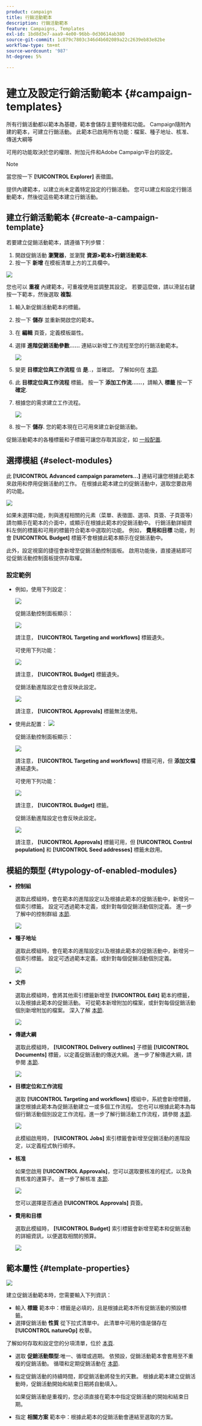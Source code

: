 ```yaml
---
product: campaign
title: 行銷活動範本
description: 行銷活動範本
feature: Campaigns, Templates
exl-id: 1bd8d3e7-aaa9-4e00-96bb-0d30614ab380
source-git-commit: 1c879c7803c346d4b602089a22c2639eb83e82be
workflow-type: tm+mt
source-wordcount: '987'
ht-degree: 5%

---
```


# 建立及設定行銷活動範本 {#campaign-templates}

所有行銷活動都以範本為基礎，範本會儲存主要特徵和功能。 Campaign隨附內建的範本，可建立行銷活動。 此範本已啟用所有功能：檔案、種子地址、核准、傳送大綱等

可用的功能取決於您的權限、附加元件和Adobe Campaign平台的設定。


>[!NOTE]
>
>當您按一下 **[!UICONTROL Explorer]** 表徵圖。

提供內建範本，以建立尚未定義特定設定的行銷活動。 您可以建立和設定行銷活動範本，然後從這些範本建立行銷活動。

## 建立行銷活動範本 {#create-a-campaign-template}

若要建立促銷活動範本，請遵循下列步驟：

1. 開啟促銷活動 **瀏覽器**，並瀏覽 **資源>範本>行銷活動範本**.
1. 按一下 **新增** 在模板清單上方的工具欄中。

![](assets/campaign-template-node.png)

您也可以 **重複** 內建範本，可重複使用並調整其設定。 若要這麼做，請以滑鼠右鍵按一下範本，然後選取 **複製**.

1. 輸入新促銷活動範本的標籤。
1. 按一下 **儲存** 並重新開啟您的範本。
1. 在 **編輯** 頁簽，定義模板屬性。
1. 選擇 **進階促銷活動參數……** 連結以新增工作流程至您的行銷活動範本。

   ![](assets/campaign-template-parameters.png)

1. 變更 **目標定位與工作流程** 值 **是**..，並確認。 了解如何在 [本節](#typology-of-enabled-modules).
1. 此 **目標定位與工作流程** 標籤。 按一下 **添加工作流……**，請輸入 **標籤** 按一下 **確定**.
1. 根據您的需求建立工作流程。

   ![](assets/campaign-template-create-wf.png)

1. 按一下 **儲存**. 您的範本現在已可用來建立新促銷活動。

促銷活動範本的各種標籤和子標籤可讓您存取其設定，如 [一般配置](#general-configuration).

## 選擇模組 {#select-modules}

此 **[!UICONTROL Advanced campaign parameters...]** 連結可讓您根據此範本來啟用和停用促銷活動的工作。 在根據此範本建立的促銷活動中，選取您要啟用的功能。

![](assets/campaign-template-select-modules.png)

如果未選擇功能，則與進程相關的元素（菜單、表徵圖、選項、頁簽、子頁簽等） 請勿顯示在範本的介面中，或顯示在根據此範本的促銷活動中。 行銷活動詳細資料左側的標籤和可用的標籤符合範本中選取的功能。 例如， **費用和目標** 功能，則會 **[!UICONTROL Budget]** 標籤不會根據此範本顯示在促銷活動中。

此外，設定視窗的捷徑會新增至促銷活動控制面板。 啟用功能後，直接連結即可從促銷活動控制面板提供存取權。

### 設定範例

* 例如，使用下列設定：

   ![](assets/campaign-template-select-functionalities.png)

   促銷活動控制面板顯示：

   ![](assets/campaign-template-dashboard-sample-1.png)

   請注意， **[!UICONTROL Targeting and workflows]** 標籤遺失。

   可使用下列功能：

   ![](assets/campaign-template-edit-sample-1.png)

   請注意， **[!UICONTROL Budget]** 標籤遺失。

   促銷活動進階設定也會反映此設定。

   ![](assets/campaign-template-parameters-sample-1.png)

   請注意， **[!UICONTROL Approvals]** 標籤無法使用。

* 使用此配置：
   ![](assets/campaign-template-dashboard-sample-2.png)

   促銷活動控制面板顯示：

   ![](assets/campaign-template-select-functionalities-2.png)

   請注意， **[!UICONTROL Targeting and workflows]** 標籤可用，但 **添加文檔** 連結遺失。

   可使用下列功能：

   ![](assets/campaign-template-edit-sample-2.png)

   請注意， **[!UICONTROL Budget]** 標籤。

   促銷活動進階設定也會反映此設定。

   ![](assets/campaign-template-parameters-sample-2.png)

   請注意， **[!UICONTROL Approvals]** 標籤可用，但 **[!UICONTROL Control population]** 和 **[!UICONTROL Seed addresses]** 標籤未啟用。


## 模組的類型 {#typology-of-enabled-modules}

* **控制組**

   選取此模組時，會在範本的進階設定以及根據此範本的促銷活動中，新增另一個索引標籤。 設定可透過範本定義，或針對每個促銷活動個別定義。 進一步了解中的控制群組 [本節](marketing-campaign-deliveries.md#defining-a-control-group).

   ![](assets/template-activate-1.png)


* **種子地址**

   選取此模組時，會在範本的進階設定以及根據此範本的促銷活動中，新增另一個索引標籤。 設定可透過範本定義，或針對每個促銷活動個別定義。

   ![](assets/template-activate-2.png)

* **文件**

   選取此模組時，會將其他索引標籤新增至 **[!UICONTROL Edit]** 範本的標籤，以及根據此範本的促銷活動。 可從範本新增附加的檔案，或針對每個促銷活動個別新增附加的檔案。 深入了解 [本節](marketing-campaign-deliveries.md#manage-associated-documents).

   ![](assets/template-activate-3.png)

* **傳遞大綱**

   選取此模組時， **[!UICONTROL Delivery outlines]** 子標籤 **[!UICONTROL Documents]** 標籤，以定義促銷活動的傳送大綱。 進一步了解傳遞大綱，請參閱 [本節](marketing-campaign-assets.md#delivery-outlines).

   ![](assets/template-activate-4.png)

* **目標定位和工作流程**

   選取 **[!UICONTROL Targeting and workflows]** 模組中，系統會新增標籤，讓您根據此範本為促銷活動建立一或多個工作流程。 您也可以根據此範本為每個行銷活動個別設定工作流程。進一步了解行銷活動工作流程，請參閱 [本節](marketing-campaign-deliveries.md#build-the-main-target-in-a-workflow).

   ![](assets/template-activate-5.png)

   此模組啟用時， **[!UICONTROL Jobs]** 索引標籤會新增至促銷活動的進階設定，以定義程式執行順序。

* **核准**

   如果您啟用 **[!UICONTROL Approvals]**，您可以選取要核准的程式，以及負責核准的運算子。 進一步了解核准 [本節](marketing-campaign-approval.md#select-reviewers).

   ![](assets/template-activate-6.png)

   您可以選擇是否通過 **[!UICONTROL Approvals]** 頁簽。

* **費用和目標**

   選取此模組時， **[!UICONTROL Budget]** 索引標籤會新增至範本和促銷活動的詳細資訊，以便選取相關的預算。

   ![](assets/template-activate-7.png)


## 範本屬性 {#template-properties}

![](assets/template-op-type.png)

建立促銷活動範本時，您需要輸入下列資訊：

* 輸入 **標籤** 範本中：標籤是必填的，且是根據此範本所有促銷活動的預設標籤。
* 選擇促銷活動 **性質** 從下拉式清單中。 此清單中可用的值是儲存在 **[!UICONTROL natureOp]** 枚舉。

了解如何存取和設定您的分項清單，位於 [本頁](../../v8/config/ui-settings.md#enumerations).


* 選取 **促銷活動類型**:唯一、循環或週期。 依預設，促銷活動範本會套用至不重複的促銷活動。 循環和定期促銷活動在 [本節](recurring-periodic-campaigns.md).
* 指定促銷活動的持續時間，即促銷活動將發生的天數。 根據此範本建立促銷活動時，促銷活動開始和結束日期將自動填入。

   如果促銷活動是重複的，您必須直接在範本中指定促銷活動的開始和結束日期。

* 指定 **相關方案** 範本中：根據此範本的促銷活動會連結至選取的方案。

<!--
## Track campaign execution{#campaign-reverse-scheduling}

You can create a schedule for a campaign and track accomplishments, for instance to prepare an event schedule for a specific date. Campaign templates now let you calculate the start date of a task based on the end date of a campaign.


In the task configuration box, go to the **[!UICONTROL Implementation schedule]** area and check the **[!UICONTROL The start date is calculated based on the campaign end date]** box. (Here, "start date" is the task start date). Go to the **[!UICONTROL Start]** field and enter an interval: the task will start this long before the campaign end date. If you enter a period which is longer than the campaign is set to last, the task will begin before the campaign.

![](assets/mrm_task_in_template_start_date.png)

When you create a campaign using this template, the task start date will be calculated automatically. However, you can always change it later.-->
